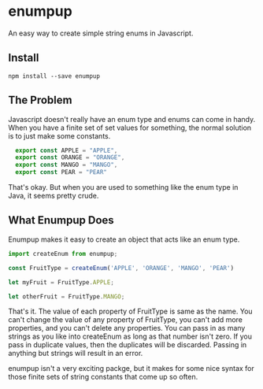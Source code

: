 # enumpup
An easy way to create simple string enums in Javascript.

## Install
```
npm install --save enumpup
```

## The Problem
Javascript doesn't really have an enum type and enums can come in handy. When you have a finite set of set values for something, the normal solution is to just make some constants.
```javascript
  export const APPLE = "APPLE",
  export const ORANGE = "ORANGE",
  export const MANGO = "MANGO",
  export const PEAR = "PEAR"
```
That's okay. But when you are used to something like the enum type in Java, it seems pretty crude.

## What Enumpup Does
Enumpup makes it easy to create an object that acts like an enum type.

```javascript
import createEnum from enumpup;

const FruitType = createEnum('APPLE', 'ORANGE', 'MANGO', 'PEAR')

let myFruit = FruitType.APPLE;

let otherFruit = FruitType.MANGO;

```
That's it. The value of each property of FruitType is same as the name. You can't change the value of any property of FruitType, you can't add more properties, and you can't delete any properties. You can pass in as many strings as you like into createEnum as long as that number isn't zero. If you pass in duplicate values, then the duplicates will be discarded. Passing in anything but strings will result in an error.

enumpup isn't a very exciting packge, but it makes for some nice syntax for those finite sets of string constants that come up so often.
